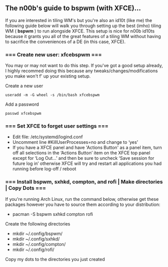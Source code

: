 ## The n00b's guide to bspwm (with XFCE)...

If you are interested in tiling WM's but you're also an id10t (like me) the following guide below will walk you through setting up the best (imho) tiling WM ( **bspwm** ) to run alongside XFCE. This setup is nice for n00b id10ts because it grants you all of the great features of a tiling WM without having to sacrifice the conveniences of a DE (in this case, XFCE).

### === Create new user: xfcebspwm ===


You may or may not want to do this step. If you've got a good setup already, I highly recommed doing this because any tweaks/changes/modifications you make won't f' up your existing setup.


Create a new user


`useradd -m -G wheel -s /bin/bash xfcebspwm`

Add a password 


`passwd xfcebspwm`



### === Set XFCE to forget user settings ===
- Edit file: /etc/systemd/logind.conf
- Uncomment line #KillUserProcesses=no and change to ‘yes’
- If you have a XFCE panel and have 'Actions Button' as a panel item,  turn off all selections in the ‘Actions Button’ item on the XFCE top panel except for ‘Log Out...’ and then be sure to uncheck ‘Save session for future log in’ otherwise XFCE will try and restart all applications you had running before log-off / reboot 

### === Install bspwm, sxhkd, compton, and rofi | Make directories | Copy Dots ===
If you're running Arch Linux, run the command below, otherwise get these packages however you have to source them according to your distribution:
- pacman -S bspwm sxhkd compton rofi

Create the following directories
- mkdir ~/.config/bspwm/
- mkdir ~/.config/sxhkd/
- mkdir ~/.config/compton/
- mkdir ~/.config/rofi/

Copy my dots to the directories you just created


